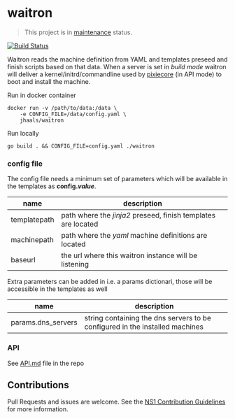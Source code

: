 # waitron
> This project is in [maintenance](https://github.com/ns1/community/blob/master/project_status/MAINTENANCE.md) status.

[![Build Status](https://travis-ci.org/ns1/waitron.svg?branch=master)](https://travis-ci.org/ns1/waitron)

Waitron reads the machine definition from YAML and templates preseed and finish scripts based on that data. When a server is set in _build mode_ waitron will deliver a kernel/initrd/commandline used by [pixiecore](https://github.com/danderson/pixiecore) (in API mode) to boot and install the machine.

Run in docker container

    docker run -v /path/to/data:/data \
        -e CONFIG_FILE=/data/config.yaml \
        jhaals/waitron

Run locally

    go build . && CONFIG_FILE=config.yaml ./waitron

### config file
The config file needs a minimum set of parameters which will be available in the templates as **config._value_**.

name | description
--- | ---
templatepath | path where the _jinja2_ preseed, finish templates are located
machinepath | path where the _yaml_ machine definitions are located
baseurl | the url where this waitron instance will be listening

Extra parameters can be added in i.e. a params dictionari, those will be accessible in the templates as well

name | description
--- | ---
params.dns_servers | string containing the dns servers to be configured in the installed machines

### API

See [API.md](API.md) file in the repo

Contributions
---
Pull Requests and issues are welcome. See the [NS1 Contribution Guidelines](https://github.com/ns1/community) for more information.
